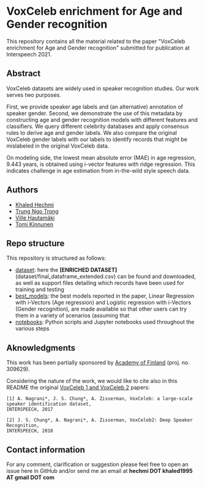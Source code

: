 # VoxCeleb enrichment for Age and Gender recognition

This repository contains all the material related to the paper "VoxCeleb enrichment for Age and Gender recognition" submitted for publication at Interspeech 2021.

## Abstract

VoxCeleb datasets are widely used in speaker recognition studies. Our work serves two purposes.

First, we provide speaker age labels and (an alternative) annotation of speaker gender. 
  Second, we demonstrate the use of this metadata by constructing age and gender recognition models with different features and classifiers. We query different celebrity databases and apply consensus rules to derive age and gender labels. We also compare the original VoxCeleb gender labels with our labels to identify records that might be mislabeled in the original VoxCeleb data.
  
On modeling side, the lowest mean absolute error (MAE) in age regression, 9.443 years, is obtained using i-vector features with ridge regression. This indicates challenge in age estimation from in-the-wild style speech data.

## Authors
- [Khaled Hechmi](https://www.linkedin.com/in/hechmikhaled/)
- [Trung Ngo Trong](https://scholar.google.com/citations?user=EZEq2nAAAAAJ&hl=it&oi=ao)
- [Ville Hautamäki](https://scholar.google.com/citations?user=esQWyTcAAAAJ&hl=it)
- [Tomi Kinnunen](https://scholar.google.com/citations?user=e3SPjpoAAAAJ&hl=it)

## Repo structure
This repository is structured as follows:
- [dataset](dataset/): here the **[ENRICHED DATASET]**(dataset/final_dataframe_extended.csv) can be found and downloaded, as well as support files detailing which records have been used for training and testing
- [best_models](best_models/): the best models reported in the paper, Linear Regression with i-Vectors (Age regression) and Logistic regression with i-Vectors (Gender recognition), are made available so that other users can try them in a variety of scenarios (assuming that
- [notebooks](notebooks/): Python scripts and Jupyter notebooks used throughout the various steps

## Aknowledgments
This work has been partially sponsored by [Academy of Finland](https://www.aka.fi/en) (proj. no. 309629). 

Considering the nature of the work, we would like to cite also in this README the original [VoxCeleb 1 and VoxCeleb 2](https://www.robots.ox.ac.uk/~vgg/data/voxceleb/) papers:
```
[1] A. Nagrani*, J. S. Chung*, A. Zisserman, VoxCeleb: a large-scale speaker identification dataset, 
INTERSPEECH, 2017

[2] J. S. Chung*, A. Nagrani*, A. Zisserman, VoxCeleb2: Deep Speaker Recognition, 
INTERSPEECH, 2018
```

## Contact information

For any comment, clarification or suggestion please feel free to open an issue here in GitHub and/or send me an email at **hechmi DOT khaled1995 AT gmail DOT com** 
